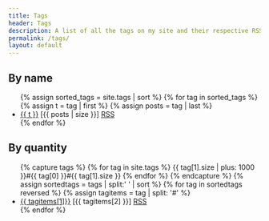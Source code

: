 ```yaml
---
title: Tags
header: Tags
description: A list of all the tags on my site and their respective RSS link. I'm pretty sure it doesn't work tho LMAO
permalink: /tags/
layout: default
---
```


## By name

<ul>
{% assign sorted_tags = site.tags | sort %}
{% for tag in sorted_tags %}
{% assign t = tag | first %}
{% assign posts = tag | last %}
<li><a href="/tags/{{ t }}/">{{ t }}</a> [{{ posts | size }}] <a href="/feeds/{{ t }}.xml"> RSS</a></li>
{% endfor %}
</ul>

## By quantity

<ul>
{% capture tags %}
{% for tag in site.tags %}
{{ tag[1].size | plus: 1000 }}#{{ tag[0] }}#{{ tag[1].size }}
{% endfor %}
{% endcapture %}
{% assign sortedtags = tags | split:' ' | sort %}
{% for tag in sortedtags reversed %}
{% assign tagitems = tag | split: '#' %}
<li><a href="/tags/{{ tagitems[1] }}/">{{ tagitems[1]}}</a> [{{ tagitems[2] }}] <a href="/feeds/{{ tagitems[1]}}.xml"> RSS</a></li>
{% endfor %}
</ul>